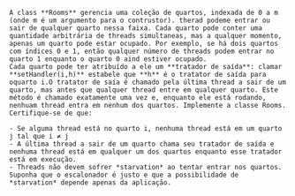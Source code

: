     A class **Rooms** gerencia uma coleção de quartos, indexada de 0 a m (onde m é um argumento para o contrustor). therad podeme entrar ou sair de qualquer quarto nessa faixa. Cada quarto pode conter uma quantidade arbitrária de threads simultaneas, mas a qualquer momento, apenas um quarto pode estar ocupado. Por exemplo, se há dois quartos com índices 0 e 1, então qualquer número de threads podem entrar no quarto 1 enquanto o quarto 0 aind estiver ocupado.
    Cada quarto pode ter atribuído a ele um **tratador de saída**: clamar **setHandler(i,h)** estabele que **h** é o tratator de saída para oquarto i.O tratator de saía é chamado pela última thread a sair de um quarto, mas antes que qualquer thread entre em qualquer quarto. Este método é chamado exatamente uma vez e, enquanto ele está rodando, nenhuam thread entra em nenhum dos quartos. Implemente a classe Rooms. Certifique-se de que:

    - Se alguma thread está no quarto i, nenhuma thread está em um quarto j tal que i ≠ j
    - A última thread a sair de um quarto chama seu tratador de saída e nenhuma thread está em qualquer um dos quartos enquanto esse tratador está em execução.
    - Threads não devem sofrer *starvation* ao tentar entrar nos quartos. Suponha que o escalonador é justo e que a possibilidade de *starvation* depende apenas da aplicação.
